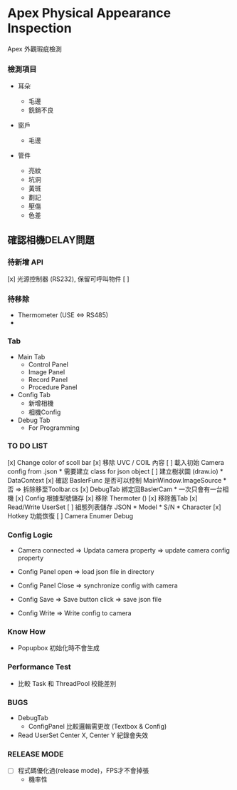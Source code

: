 ﻿
# Apex Physical Appearance Inspection 

Apex 外觀瑕疵檢測 

### 檢測項目

* 耳朵
	* 毛邊
	* 銑銷不良


* 窗戶
	* 毛邊


* 管件
	* 亮紋
	* 坑洞
	* 黃斑
	* 劃記
	* 壓傷
	* 色差


## 確認相機DELAY問題


### 待新增 API

[x] 光源控制器 (RS232), 保留可呼叫物件
[ ] 


### 待移除

* Thermometer (USE <=> RS485)
*

### Tab

* Main Tab
	* Control Panel
	* Image Panel
	* Record Panel
	* Procedure Panel
* Config Tab
	* 新增相機
	* 相機Config
* Debug Tab
	* For Programming


### TO DO LIST

[x] Change color of scoll bar
[x] 移除 UVC / COIL 內容 
[ ] 載入初始 Camera config from .json
	* 需要建立 class for json object
[ ] 建立樹狀圖 (draw.io) 
	* DataContext
[x] 確認 BaslerFunc 是否可以控制 MainWindow.ImageSource
	* 否 => 拆除移至Toolbar.cs
[x] DebugTab 綁定回BaslerCam
	* 一次只會有一台相機
[x] Config 根據型號儲存
[x] 移除 Thermoter ()
[x] 移除舊Tab
[x] Read/Write UserSet
[ ] 組態列表儲存 JSON
	* Model
	* S/N
	* Character
[x] Hotkey 功能恢復
[ ] Camera Enumer Debug


### Config Logic

* Camera connected => Updata camera property => update camera config property

* Config Panel open => load json file in directory 

* Config Panel Close => synchronize config with camera
 
* Config Save => Save button click => save json file 

* Config Write => Write config to camera

### Know How

* Popupbox 初始化時不會生成

### Performance Test

* 比較 Task 和 ThreadPool 校能差別

### BUGS

* DebugTab
	 * ConfigPanel 比較邏輯需更改 (Textbox & Config)
* Read UserSet Center X, Center Y 紀錄會失效

###  RELEASE MODE 

* [ ] 程式碼優化過(release mode)，FPS才不會掉張
	* 機率性